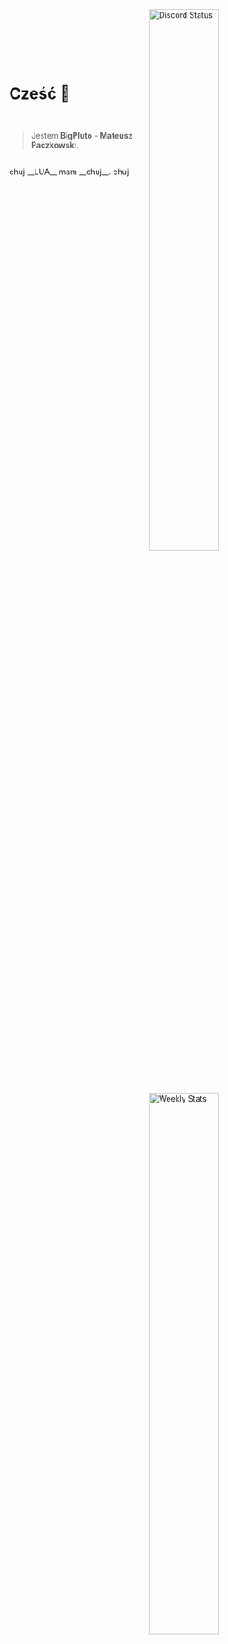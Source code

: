 <a href="https://discord.com/users/1021492223726071849" target="_blank">
    <img width="50%" align="right" alt="Discord Status" src="https://lanyard-profile-readme.vercel.app/api/1021492223726071849?bg=161B22&borderRadius=20px%20px%200%200&animated=true&hideDiscrim=true&idleMessage=Probably%20doing%20something%20else...">
</a>
<a href="https://wakatime.com/@Pluto" target="_blank">
    <img width="50%" align="right" alt="Weekly Stats" src="https://github-readme-stats.vercel.app/api/wakatime?username=Pluto&border_radius=0%200%20px%20px&theme=dark&bg_color=161B22&border_color=161B22&icon_color=58a6ff&show_icons=true&disable_animations=true&custom_title=Weekly%20Stats">
</a>

<br><br>

<br><br>

# Cześć :wave:

<br>

> Jestem **BigPluto** - **Mateusz Paczkowski**.
<br>
chuj __LUA__ mam __chuj__.
chuj


<br>
